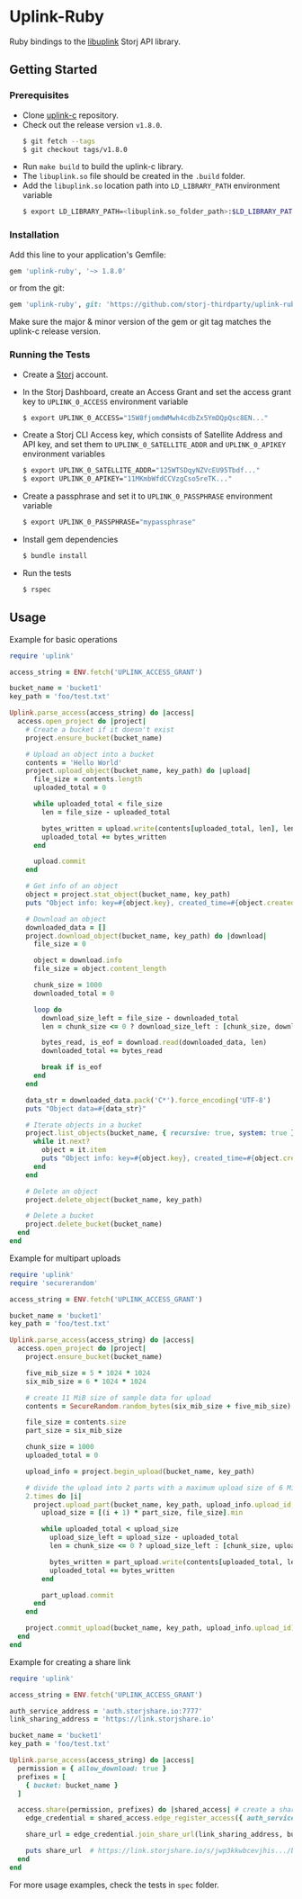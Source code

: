# <b>Uplink-Ruby</b>

Ruby bindings to the [libuplink](https://github.com/storj/uplink-c) Storj API library.

## <b> Getting Started </b>

### Prerequisites
* Clone [uplink-c](https://github.com/storj/uplink-c) repository.
* Check out the release version `v1.8.0`.
    ```bash
    $ git fetch --tags
    $ git checkout tags/v1.8.0
    ```
* Run `make build` to build the uplink-c library.
* The `libuplink.so` file should be created in the `.build` folder.
* Add the `libuplink.so` location path into `LD_LIBRARY_PATH` environment variable
    ```bash
    $ export LD_LIBRARY_PATH=<libuplink.so_folder_path>:$LD_LIBRARY_PATH
    ```

### Installation

Add this line to your application's Gemfile:

```ruby
gem 'uplink-ruby', '~> 1.8.0'
```

or from the git:

```ruby
gem 'uplink-ruby', git: 'https://github.com/storj-thirdparty/uplink-ruby', tag: 'v1.8.0'
```

Make sure the major & minor version of the gem or git tag matches the uplink-c release version.


### Running the Tests
* Create a [Storj](https://www.storj.io/) account.
* In the Storj Dashboard, create an Access Grant and set the access grant key to `UPLINK_0_ACCESS` environment variable

    ```bash
    $ export UPLINK_0_ACCESS="15W8fjomdWMwh4cdbZx5YmDQpQsc8EN..."
    ```
* Create a Storj CLI Access key, which consists of Satellite Address and API key, and set them to `UPLINK_0_SATELLITE_ADDR` and `UPLINK_0_APIKEY` environment variables
    ```bash
    $ export UPLINK_0_SATELLITE_ADDR="125WTSDqyNZVcEU95Tbdf..."
    $ export UPLINK_0_APIKEY="11MKmbWfdCCVzgCso5reTK..."
    ```
* Create a passphrase and set it to `UPLINK_0_PASSPHRASE` environment variable
    ```bash
    $ export UPLINK_0_PASSPHRASE="mypassphrase"
    ```

* Install gem dependencies

  ```bash
  $ bundle install
  ```

* Run the tests
  ```bash
  $ rspec
  ```

## <b> Usage </b>

Example for basic operations

```ruby
require 'uplink'

access_string = ENV.fetch('UPLINK_ACCESS_GRANT')

bucket_name = 'bucket1'
key_path = 'foo/test.txt'

Uplink.parse_access(access_string) do |access|
  access.open_project do |project|
    # Create a bucket if it doesn't exist
    project.ensure_bucket(bucket_name)

    # Upload an object into a bucket
    contents = 'Hello World'
    project.upload_object(bucket_name, key_path) do |upload|
      file_size = contents.length
      uploaded_total = 0

      while uploaded_total < file_size
        len = file_size - uploaded_total

        bytes_written = upload.write(contents[uploaded_total, len], len)
        uploaded_total += bytes_written
      end

      upload.commit
    end

    # Get info of an object
    object = project.stat_object(bucket_name, key_path)
    puts "Object info: key=#{object.key}, created_time=#{object.created}, length=#{object.content_length}"

    # Download an object
    downloaded_data = []
    project.download_object(bucket_name, key_path) do |download|
      file_size = 0

      object = download.info
      file_size = object.content_length

      chunk_size = 1000
      downloaded_total = 0

      loop do
        download_size_left = file_size - downloaded_total
        len = chunk_size <= 0 ? download_size_left : [chunk_size, download_size_left].min

        bytes_read, is_eof = download.read(downloaded_data, len)
        downloaded_total += bytes_read

        break if is_eof
      end
    end

    data_str = downloaded_data.pack('C*').force_encoding('UTF-8')
    puts "Object data=#{data_str}"

    # Iterate objects in a bucket
    project.list_objects(bucket_name, { recursive: true, system: true }) do |it|
      while it.next?
        object = it.item
        puts "Object info: key=#{object.key}, created_time=#{object.created}, length=#{object.content_length}"
      end
    end

    # Delete an object
    project.delete_object(bucket_name, key_path)

    # Delete a bucket
    project.delete_bucket(bucket_name)
  end
end
```

Example for multipart uploads

```ruby
require 'uplink'
require 'securerandom'

access_string = ENV.fetch('UPLINK_ACCESS_GRANT')

bucket_name = 'bucket1'
key_path = 'foo/test.txt'

Uplink.parse_access(access_string) do |access|
  access.open_project do |project|
    project.ensure_bucket(bucket_name)

    five_mib_size = 5 * 1024 * 1024
    six_mib_size = 6 * 1024 * 1024

    # create 11 MiB size of sample data for upload
    contents = SecureRandom.random_bytes(six_mib_size + five_mib_size)

    file_size = contents.size
    part_size = six_mib_size

    chunk_size = 1000
    uploaded_total = 0

    upload_info = project.begin_upload(bucket_name, key_path)

    # divide the upload into 2 parts with a maximum upload size of 6 MiB for each part
    2.times do |i|
      project.upload_part(bucket_name, key_path, upload_info.upload_id, i + 1) do |part_upload|
        upload_size = [(i + 1) * part_size, file_size].min

        while uploaded_total < upload_size
          upload_size_left = upload_size - uploaded_total
          len = chunk_size <= 0 ? upload_size_left : [chunk_size, upload_size_left].min

          bytes_written = part_upload.write(contents[uploaded_total, len], len)
          uploaded_total += bytes_written
        end

        part_upload.commit
      end
    end

    project.commit_upload(bucket_name, key_path, upload_info.upload_id)
  end
end
```

Example for creating a share link

```ruby
require 'uplink'

access_string = ENV.fetch('UPLINK_ACCESS_GRANT')

auth_service_address = 'auth.storjshare.io:7777'
link_sharing_address = 'https://link.storjshare.io'

bucket_name = 'bucket1'
key_path = 'foo/test.txt'

Uplink.parse_access(access_string) do |access|
  permission = { allow_download: true }
  prefixes = [
    { bucket: bucket_name }
  ]

  access.share(permission, prefixes) do |shared_access| # create a shared access with appropriate permissions
    edge_credential = shared_access.edge_register_access({ auth_service_address: auth_service_address }, { is_public: true })

    share_url = edge_credential.join_share_url(link_sharing_address, bucket_name, key_path, { raw: false }) # set `raw` to true for a direct share link

    puts share_url  # https://link.storjshare.io/s/jwp3kkwbcevjhis.../bucket1/foo/test.txt
  end
end
```

For more usage examples, check the tests in `spec` folder.
